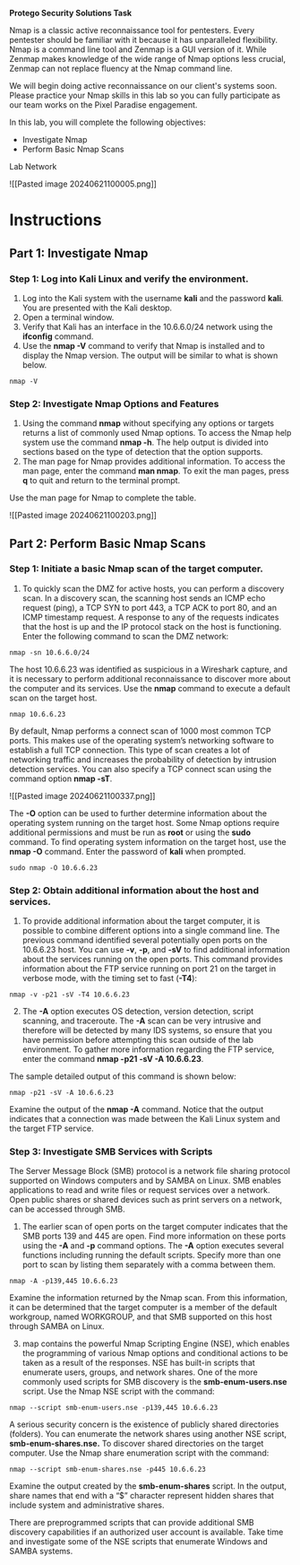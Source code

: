 **Protego Security Solutions Task**

Nmap is a classic active reconnaissance tool for pentesters. Every pentester should be familiar with it because it has unparalleled flexibility. Nmap is a command line tool and Zenmap is a GUI version of it. While Zenmap makes knowledge of the wide range of Nmap options less crucial, Zenmap can not replace fluency at the Nmap command line.

We will begin doing active reconnaissance on our client's systems soon. Please practice your Nmap skills in this lab so you can fully participate as our team works on the Pixel Paradise engagement.

In this lab, you will complete the following objectives:

- Investigate Nmap
- Perform Basic Nmap Scans

Lab Network

![[Pasted image 20240621100005.png]]

# Instructions

## Part 1: Investigate Nmap

### Step 1: Log into Kali Linux and verify the environment.

1. Log into the Kali system with the username **kali** and the password **kali**_._ You are presented with the Kali desktop.
2. Open a terminal window.
3. Verify that Kali has an interface in the 10.6.6.0/24 network using the **ifconfig** command.
4. Use the **nmap -V** command to verify that Nmap is installed and to display the Nmap version. The output will be similar to what is shown below.

```
nmap -V
```

### Step 2: Investigate Nmap Options and Features

1. Using the command **nmap** without specifying any options or targets returns a list of commonly used Nmap options. To access the Nmap help system use the command **nmap -h**. The help output is divided into sections based on the type of detection that the option supports.
2. The man page for Nmap provides additional information. To access the man page, enter the command **man nmap**. To exit the man pages, press **q** to quit and return to the terminal prompt.

Use the man page for Nmap to complete the table.

![[Pasted image 20240621100203.png]]

## Part 2: Perform Basic Nmap Scans

### Step 1: Initiate a basic Nmap scan of the target computer.

1. To quickly scan the DMZ for active hosts, you can perform a discovery scan. In a discovery scan, the scanning host sends an ICMP echo request (ping), a TCP SYN to port 443, a TCP ACK to port 80, and an ICMP timestamp request. A response to any of the requests indicates that the host is up and the IP protocol stack on the host is functioning. Enter the following command to scan the DMZ network:

```
nmap -sn 10.6.6.0/24
```

The host 10.6.6.23 was identified as suspicious in a Wireshark capture, and it is necessary to perform additional reconnaissance to discover more about the computer and its services. Use the **nmap** command to execute a default scan on the target host.

```
nmap 10.6.6.23
```

By default, Nmap performs a connect scan of 1000 most common TCP ports. This makes use of the operating system’s networking software to establish a full TCP connection. This type of scan creates a lot of networking traffic and increases the probability of detection by intrusion detection services. You can also specify a TCP connect scan using the command option **nmap -sT**.

![[Pasted image 20240621100337.png]]

The **-O** option can be used to further determine information about the operating system running on the target host. Some Nmap options require additional permissions and must be run as **root** or using the **sudo** command. To find operating system information on the target host, use the **nmap -O** command. Enter the password of **kali** when prompted.

```
sudo nmap -O 10.6.6.23
```

### Step 2: Obtain additional information about the host and services.

1. To provide additional information about the target computer, it is possible to combine different options into a single command line. The previous command identified several potentially open ports on the 10.6.6.23 host. You can use **-v**, **-p**, and **-sV** to find additional information about the services running on the open ports. This command provides information about the FTP service running on port 21 on the target in verbose mode, with the timing set to fast (**-T4**):

```
nmap -v -p21 -sV -T4 10.6.6.23
```

2. The **-A** option executes OS detection, version detection, script scanning, and traceroute. The **-A** scan can be very intrusive and therefore will be detected by many IDS systems, so ensure that you have permission before attempting this scan outside of the lab environment. To gather more information regarding the FTP service, enter the command **nmap -p21 -sV -A 10.6.6.23**.

The sample detailed output of this command is shown below:

```
nmap -p21 -sV -A 10.6.6.23
```

Examine the output of the **nmap -A** command. Notice that the output indicates that a connection was made between the Kali Linux system and the target FTP service.

### Step 3: Investigate SMB Services with Scripts

The Server Message Block (SMB) protocol is a network file sharing protocol supported on Windows computers and by SAMBA on Linux. SMB enables applications to read and write files or request services over a network. Open public shares or shared devices such as print servers on a network, can be accessed through SMB.

1. The earlier scan of open ports on the target computer indicates that the SMB ports 139 and 445 are open. Find more information on these ports using the **-A** and **-p** command options. The **-A** option executes several functions including running the default scripts. Specify more than one port to scan by listing them separately with a comma between them.

```
nmap -A -p139,445 10.6.6.23
```

Examine the information returned by the Nmap scan. From this information, it can be determined that the target computer is a member of the default workgroup, named WORKGROUP, and that SMB supported on this host through SAMBA on Linux.

3. map contains the powerful Nmap Scripting Engine (NSE), which enables the programming of various Nmap options and conditional actions to be taken as a result of the responses. NSE has built-in scripts that enumerate users, groups, and network shares. One of the more commonly used scripts for SMB discovery is the **smb-enum-users.nse** script. Use the Nmap NSE script with the command:

```
nmap --script smb-enum-users.nse -p139,445 10.6.6.23
```

A serious security concern is the existence of publicly shared directories (folders). You can enumerate the network shares using another NSE script, **smb-enum-shares.nse.** To discover shared directories on the target computer. Use the Nmap share enumeration script with the command:

```
nmap --script smb-enum-shares.nse -p445 10.6.6.23
```

Examine the output created by the **smb-enum-shares** script. In the output, share names that end with a “$” character represent hidden shares that include system and administrative shares.

There are preprogrammed scripts that can provide additional SMB discovery capabilities if an authorized user account is available. Take time and investigate some of the NSE scripts that enumerate Windows and SAMBA systems.


